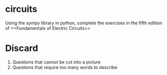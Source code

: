 # circuits
Using the sympy library in python, complete the exercises in the fifth edition of &lt;&lt;Fundamentals of Electric Circuits>>  


# Discard
1. Questions that cannot be cut into a picture
2. Questions that require too many words to describe
